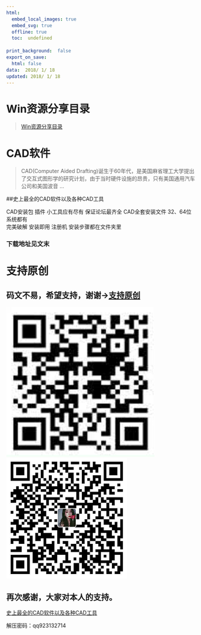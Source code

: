 ```yaml
---
html:
  embed_local_images: true
  embed_svg: true
  offline: true
  toc:  undefined

print_background:  false
export_on_save:
  html: false
data:  2018/ 1/ 18
updated: 2018/ 1/ 18
---
```


# Win资源分享目录

> [Win资源分享目录](https://blog.csdn.net/qq923132714/article/details/83108491 "Win资源分享目录")

# CAD软件

> CAD(Computer Aided Drafting)诞生于60年代，是美国麻省理工大学提出了交互式图形学的研究计划，由于当时硬件设施的昂贵，只有美国通用汽车公司和美国波音 ...

##史上最全的CAD软件以及各种CAD工具

CAD安装包 插件 小工具应有尽有
保证论坛最齐全 CAD全套安装文件 32、64位系统都有   
完美破解  安装即用
注册机  安装步骤都在文件夹里

### 下载地址见文末

# 支持原创
## 码文不易，希望支持，谢谢->**[支持原创](http://blog.csdn.net/qq923132714/article/details/79399145)**
![微信支付](https://raw.githubusercontent.com/923132714/my_picture/master/blog/support/weixin.png)![微信支付](https://raw.githubusercontent.com/923132714/my_picture/master/blog/support/支付宝.png)
## 再次感谢，大家对本人的支持。

[史上最全的CAD软件以及各种CAD工具](http://u16848854.ctfile.net/fs/16848854-331776609 "史上最全的CAD软件以及各种CAD工具")

解压密码：qq923132714
